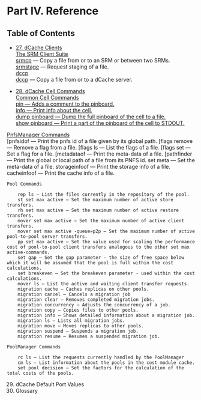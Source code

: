 Part IV. Reference
==================

Table of Contents
------------------

+ [27. dCache Clients]()  
[The SRM Client Suite](rf-clients-srm.md)  
[srmcp](rf-clients-srm.md#srmcp) — Copy a file from or to an SRM or between two SRMs.  
[srmstage](rf-clients-srm.md#srmstage) — Request staging of a file.  
[dccp](rf-clients-srm.md#dccp)  
[dccp](rf-clients-srm.md#dccp) — Copy a file from or to a dCache server.  

+ [28. dCache Cell Commands](reference.md#dcache-cell-commands)      
[Common Cell Commands](reference.md#common-cell-commands)      
[pin — Adds a comment to the pinboard.](reference.md#pin-adds-a-comment-to-the-pinboard)    
[info — Print info about the cell.](reference.md#info-print-info-about-the-cell)    
[dump pinboard — Dump the full pinboard of the cell to a file.](reference.md#dump-pinboard-dump-the-pinboard-of-the-cell-to-a-file)  
[show pinboard — Print a part of the pinboard of the cell to STDOUT.](reference.md#show-pinboard-print-a-part-of-the-pinboard-of-the-cell-to-stdout)  

[PnfsManager Commands](reference.md#pnfsmanager-commands)  
[pnfsidof — Print the pnfs id of a file given by its global path.
[flags remove — Remove a flag from a file.
[flags ls — List the flags of a file.
[flags set — Set a flag for a file.
[metadataof — Print the meta-data of a file.
[pathfinder — Print the global or local path of a file from its PNFS id.
        set meta — Set the meta-data of a file.
        storageinfoof — Print the storage info of a file.
        cacheinfoof — Print the cache info of a file.

    Pool Commands

        rep ls — List the files currently in the repository of the pool.
        st set max active — Set the maximum number of active store transfers.
        rh set max active — Set the maximum number of active restore transfers.
        mover set max active — Set the maximum number of active client transfers.
        mover set max active -queue=p2p — Set the maximum number of active pool-to-pool server transfers.
        pp set max active — Set the value used for scaling the performance cost of pool-to-pool client transfers analogous to the other set max active-commands.
        set gap — Set the gap parameter - the size of free space below which it will be assumed that the pool is full within the cost calculations.
        set breakeven — Set the breakeven parameter - used within the cost calculations.
        mover ls — List the active and waiting client transfer requests.
        migration cache — Caches replicas on other pools.
        migration cancel — Cancels a migration job
        migration clear — Removes completed migration jobs.
        migration concurrency — Adjusts the concurrency of a job.
        migration copy — Copies files to other pools.
        migration info — Shows detailed information about a migration job.
        migration ls — Lists all migration jobs.
        migration move — Moves replicas to other pools.
        migration suspend — Suspends a migration job.
        migration resume — Resumes a suspended migration job.

    PoolManager Commands

        rc ls — List the requests currently handled by the PoolManager
        cm ls — List information about the pools in the cost module cache.
        set pool decision — Set the factors for the calculation of the total costs of the pools.

29. dCache Default Port Values
30. Glossary
